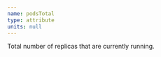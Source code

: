 ```yaml
---
name: podsTotal
type: attribute
units: null
---
```


Total number of replicas that are currently running.